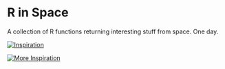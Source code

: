 # R in Space

A collection of R functions returning interesting stuff from space. One day.

[![Inspiration](http://img.youtube.com/vi/reBzU8E_Ajk/0.jpg)](https://youtu.be/XnUoWa0VGRE)


[![More Inspiration](http://img.youtube.com/vi/XCbAEkfXSDE/0.jpg)](https://youtu.be/XCbAEkfXSDE)

